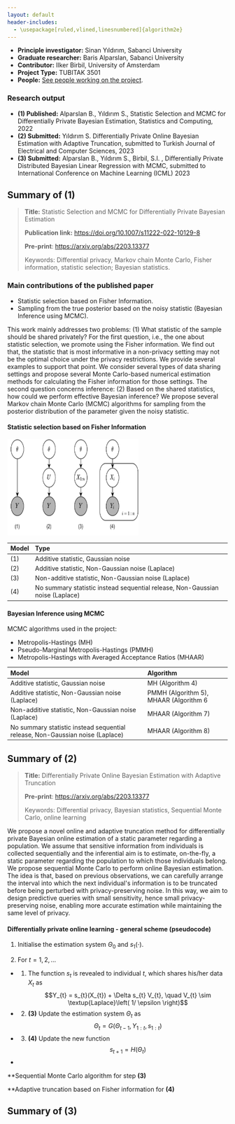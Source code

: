 ```yaml
---
layout: default
header-includes:
  - \usepackage[ruled,vlined,linesnumbered]{algorithm2e}
---
```


*   **Principle investigator:** Sinan Yıldırım, Sabanci University
*   **Graduate researcher:** Baris Alparslan, Sabanci University
*   **Contributor:** Ilker Birbil, University of Amsterdam
*   **Project Type:** TUBITAK 3501
*   **People:**  [See people working on the project](./another-page.html).

### Research output 

*   **(1) Published:** Alparslan B., Yıldırım S., Statistic Selection and MCMC for Differentially Private Bayesian Estimation, Statistics and Computing, 2022
*   **(2) Submitted:** Yıldırım S. Differentially Private Online Bayesian Estimation with Adaptive Truncation, submitted to Turkish Journal of Electrical and Computer Sciences, 2023
*   **(3) Submitted:** Alparslan B., Yıldırım S., Birbil, S.I. , Differentially Private Distributed Bayesian Linear Regression with MCMC, submitted to International Conference on Machine Learning (ICML) 2023

## Summary of (1)

> **Title:** Statistic Selection and MCMC for Differentially Private Bayesian Estimation
>
> **Publication link:** https://doi.org/10.1007/s11222-022-10129-8
> 
> **Pre-print**: https://arxiv.org/abs/2203.13377
>
> Keywords: Differential privacy, Markov chain Monte Carlo, Fisher information, statistic selection; Bayesian statistics.

### Main contributions of the published paper

* Statistic selection based on Fisher Information.
* Sampling from the true posterior based on the noisy statistic (Bayesian Inference using MCMC).

This work mainly addresses two problems: (1) What statistic of the sample should be shared privately? For the first question, i.e., the one about statistic selection, we promote using the Fisher information. We find out that, the statistic that is most informative in a non-privacy setting may not be the optimal choice under the privacy restrictions. We provide several examples to support that point. We consider several types of data sharing settings and propose several Monte Carlo-based numerical estimation methods for calculating the Fisher information for those settings. The second question concerns inference: (2) Based on the shared statistics, how could we perform effective Bayesian inference? We propose several Markov chain Monte Carlo (MCMC) algorithms for sampling from the posterior distribution of the parameter given the noisy statistic.

#### Statistic selection based on Fisher Information

<img src="assets/img/privacy_settings.png"  style="width:300px;height:220px;"/>

| Model         | Type                                                                         | 
|:--------------|:-----------------------------------------------------------------------------|
| (1)           | Additive statistic, Gaussian noise                                           | 
| (2)           | Additive statistic, Non-Gaussian noise (Laplace)                             | 
| (3)           | Non-additive statistic, Non-Gaussian noise (Laplace)                         |
| (4)           | No summary statistic instead sequential release, Non-Gaussian noise (Laplace)| 

#### Bayesian Inference using MCMC

MCMC algorithms used in the project:

* Metropolis-Hastings (MH)
* Pseudo-Marginal Metropolis-Hastings (PMMH)
* Metropolis-Hastings with Averaged Acceptance Ratios (MHAAR)

| Model         | Algorithm                                                                         | 
|:--------------|:----------------------------------------------------------------------------------|
| Additive statistic, Gaussian noise                                           |  MH (Algorithm 4)  | 
| Additive statistic, Non-Gaussian noise (Laplace)                             |PMMH (Algorithm 5), MHAAR (Algorithm 6| 
| Non-additive statistic, Non-Gaussian noise (Laplace)                         |MHAAR (Algorithm 7)|
| No summary statistic instead sequential release, Non-Gaussian noise (Laplace)|MHAAR (Algorithm 8)| 

## Summary of (2)
> **Title:** Differentially Private Online Bayesian Estimation with Adaptive Truncation
> 
> **Pre-print**: https://arxiv.org/abs/2203.13377
>
> Keywords: Differential privacy, Bayesian statistics, Sequential Monte Carlo, online learning

We propose a novel online and adaptive truncation method for differentially private Bayesian online estimation of a static parameter regarding a population. We assume that sensitive information from individuals is collected sequentially and the inferential aim is to estimate, on-the-fly, a static parameter regarding the population to which those individuals belong. We propose sequential Monte Carlo to perform online Bayesian estimation. The idea is that, based on previous observations, we can carefully arrange the interval into which the next individual's information is to be truncated before being perturbed with privacy-preserving noise. In this way, we aim to design predictive queries with small sensitivity, hence small privacy-preserving noise, enabling more accurate estimation while maintaining the same level of privacy.

#### Differentially private online learning - general scheme (pseudocode)
1. Initialise the estimation system $\Theta_{0}$ and $s_{1}(\cdot)$.

2. For $t = 1, 2, \ldots$
  - 1. The function $s_{t}$ is revealed to individual $t$, which shares his/her data $X_{t}$ as  $$Y_{t} = s_{t}(X_{t}) + \Delta s_{t} V_{t}, \quad V_{t} \sim \textup{Laplace}\left( 1/ \epsilon \right)$$

  - 2. **(3)** Update the estimation system $\Theta_{t}$ as $$\Theta_{t} = G(\Theta_{t-1}, Y_{1:t}, s_{1:t}) $$ 

  - 3. **(4)** Update the new function $$s_{t+1} = H(\Theta_{t}) $$   
  -                                           
**Sequential Monte Carlo algorithm for step **(3)**

**Adaptive truncation based on Fisher information for **(4)**

## Summary of (3)
